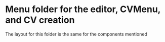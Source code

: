# Menu folder for the editor, CVMenu, and CV creation

The layout for this folder is the same for the components mentioned